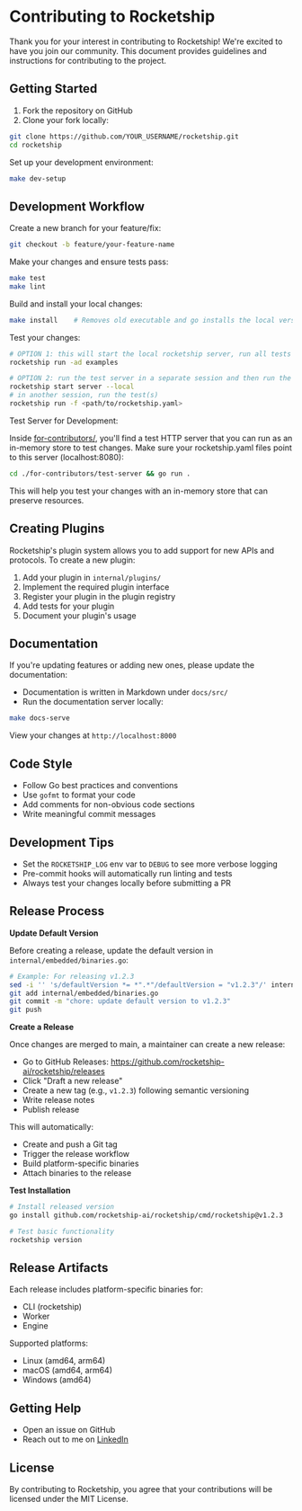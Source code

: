 # Contributing to Rocketship

Thank you for your interest in contributing to Rocketship! We're excited to have you join our community. This document provides guidelines and instructions for contributing to the project.

## Getting Started

1. Fork the repository on GitHub
2. Clone your fork locally:

```bash
git clone https://github.com/YOUR_USERNAME/rocketship.git
cd rocketship
```

Set up your development environment:

```bash
make dev-setup
```

## Development Workflow

Create a new branch for your feature/fix:

```bash
git checkout -b feature/your-feature-name
```

Make your changes and ensure tests pass:

```bash
make test
make lint
```

Build and install your local changes:

```bash
make install    # Removes old executable and go installs the local version
```

Test your changes:

```bash
# OPTION 1: this will start the local rocketship server, run all tests in the examples directory, and then stop the server
rocketship run -ad examples

# OPTION 2: run the test server in a separate session and then run the tests
rocketship start server --local
# in another session, run the test(s)
rocketship run -f <path/to/rocketship.yaml>
```

Test Server for Development:

Inside [for-contributors/](https://github.com/rocketship-ai/rocketship/blob/main/for-contributors), you'll find a test HTTP server that you can run as an in-memory store to test changes. Make sure your rocketship.yaml files point to this server (localhost:8080):

```bash
cd ./for-contributors/test-server && go run .
```

This will help you test your changes with an in-memory store that can preserve resources.

## Creating Plugins

Rocketship's plugin system allows you to add support for new APIs and protocols. To create a new plugin:

1. Add your plugin in `internal/plugins/`
2. Implement the required plugin interface
3. Register your plugin in the plugin registry
4. Add tests for your plugin
5. Document your plugin's usage

## Documentation

If you're updating features or adding new ones, please update the documentation:

- Documentation is written in Markdown under `docs/src/`
- Run the documentation server locally:

```bash
make docs-serve
```

View your changes at `http://localhost:8000`

## Code Style

- Follow Go best practices and conventions
- Use `gofmt` to format your code
- Add comments for non-obvious code sections
- Write meaningful commit messages

## Development Tips

- Set the `ROCKETSHIP_LOG` env var to `DEBUG` to see more verbose logging
- Pre-commit hooks will automatically run linting and tests
- Always test your changes locally before submitting a PR

## Release Process

**Update Default Version**

Before creating a release, update the default version in `internal/embedded/binaries.go`:

```bash
# Example: For releasing v1.2.3
sed -i '' 's/defaultVersion *= *".*"/defaultVersion = "v1.2.3"/' internal/embedded/binaries.go
git add internal/embedded/binaries.go
git commit -m "chore: update default version to v1.2.3"
git push
```

**Create a Release**

Once changes are merged to main, a maintainer can create a new release:

- Go to GitHub Releases: https://github.com/rocketship-ai/rocketship/releases
- Click "Draft a new release"
- Create a new tag (e.g., `v1.2.3`) following semantic versioning
- Write release notes
- Publish release

This will automatically:

- Create and push a Git tag
- Trigger the release workflow
- Build platform-specific binaries
- Attach binaries to the release

**Test Installation**

```bash
# Install released version
go install github.com/rocketship-ai/rocketship/cmd/rocketship@v1.2.3

# Test basic functionality
rocketship version
```

## Release Artifacts

Each release includes platform-specific binaries for:

- CLI (rocketship)
- Worker
- Engine

Supported platforms:

- Linux (amd64, arm64)
- macOS (amd64, arm64)
- Windows (amd64)

## Getting Help

- Open an issue on GitHub
- Reach out to me on [LinkedIn](https://www.linkedin.com/in/magiusdarrigo)

## License

By contributing to Rocketship, you agree that your contributions will be licensed under the MIT License.
